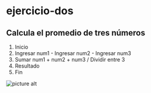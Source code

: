 # ejercicio-dos
## Calcula el promedio de tres números
1. Inicio
2. Ingresar num1 - Ingresar num2 - Ingresar num3 
3. Sumar num1 + num2 + num3 / Dividir entre 3
4. Resultado
5. Fin


![picture alt](http://1.1m.yt/AmCjuew.jpg "Diagrama de Flujo")
